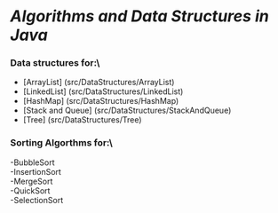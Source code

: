 # *Algorithms and Data Structures in Java*

### Data structures for:\
- [ArrayList] (src/DataStructures/ArrayList)
- [LinkedList] (src/DataStructures/LinkedList)
- [HashMap] (src/DataStructures/HashMap)
- [Stack and Queue] (src/DataStructures/StackAndQueue)
- [Tree] (src/DataStructures/Tree)
### Sorting Algorthms for:\
-BubbleSort\
-InsertionSort\
-MergeSort\
-QuickSort\
-SelectionSort
